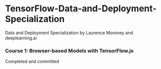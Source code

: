 # TensorFlow-Data-and-Deployment-Specialization
Data and Deployment Specialization by Laurence Moroney and deeplearning.ai

### Course 1: Browser-based Models with TensorFlow.js
Completed and committed
